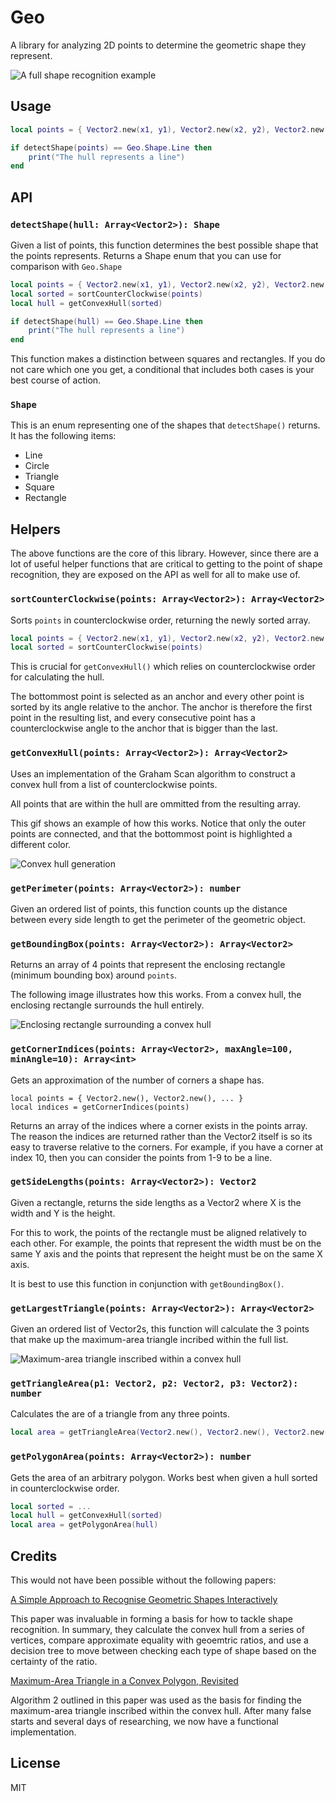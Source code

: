 # Geo

A library for analyzing 2D points to determine the geometric shape they represent.

![A full shape recognition example](images/shape-recognition.gif)

## Usage

```lua
local points = { Vector2.new(x1, y1), Vector2.new(x2, y2), Vector2.new(x3, y3), ... }

if detectShape(points) == Geo.Shape.Line then
    print("The hull represents a line")
end
```

## API
### `detectShape(hull: Array<Vector2>): Shape`

Given a list of points, this function determines the best possible shape that the points represents. Returns a Shape enum that you can use for comparison with `Geo.Shape`

```lua
local points = { Vector2.new(x1, y1), Vector2.new(x2, y2), Vector2.new(x3, y3), ... }
local sorted = sortCounterClockwise(points)
local hull = getConvexHull(sorted)

if detectShape(hull) == Geo.Shape.Line then
    print("The hull represents a line")
end
```

This function makes a distinction between squares and rectangles. If you do not care which one you get, a conditional that includes both cases is your best course of action.

### `Shape`

This is an enum representing one of the shapes that `detectShape()` returns. It has the following items:

- Line
- Circle
- Triangle
- Square
- Rectangle

## Helpers

The above functions are the core of this library. However, since there are a lot of useful helper functions that are critical to getting to the point of shape recognition, they are exposed on the API as well for all to make use of.

### `sortCounterClockwise(points: Array<Vector2>): Array<Vector2>`

Sorts `points` in counterclockwise order, returning the newly sorted array.

```lua
local points = { Vector2.new(x1, y1), Vector2.new(x2, y2), Vector2.new(x3, y3), ... }
local sorted = sortCounterClockwise(points)
```

This is crucial for `getConvexHull()` which relies on counterclockwise order for calculating the hull.

The bottommost point is selected as an anchor and every other point is sorted by its angle relative to the anchor. The anchor is therefore the first point in the resulting list, and every consecutive point has a counterclockwise angle to the anchor that is bigger than the last.

<!-- This function works by using the bottommost point as an anchor and then sorting all other points by the angle they make relative to the anchor. As such, points that are on the right of the anchor make a smaller angle to it, which then places those points closer to the start of the sorted array. -->

### `getConvexHull(points: Array<Vector2>): Array<Vector2>`

Uses an implementation of the Graham Scan algorithm to construct a convex hull from a list of counterclockwise points.

All points that are within the hull are ommitted from the resulting array.

This gif shows an example of how this works. Notice that only the outer points are connected, and that the bottommost point is highlighted a different color.

![Convex hull generation](images/convex-hull-generation.gif)

### `getPerimeter(points: Array<Vector2>): number`

Given an ordered list of points, this function counts up the distance between every side length to get the perimeter of the geometric object.

### `getBoundingBox(points: Array<Vector2>): Array<Vector2>`

Returns an array of 4 points that represent the enclosing rectangle (minimum bounding box) around `points`.

The following image illustrates how this works. From a convex hull, the enclosing rectangle surrounds the hull entirely.

![Enclosing rectangle surrounding a convex hull](images/enclosing-rectangle.png)

### `getCornerIndices(points: Array<Vector2>, maxAngle=100, minAngle=10): Array<int>`

Gets an approximation of the number of corners a shape has.

```
local points = { Vector2.new(), Vector2.new(), ... }
local indices = getCornerIndices(points)
```

Returns an array of the indices where a corner exists in the points array. The reason the indices are returned rather than the Vector2 itself is so its easy to traverse relative to the corners. For example, if you have a corner at index 10, then you can consider the points from 1-9 to be a line.

### `getSideLengths(points: Array<Vector2>): Vector2`

Given a rectangle, returns the side lengths as a Vector2 where X is the width and Y is the height.

For this to work, the points of the rectangle must be aligned relatively to each other. For example, the points that represent the width must be on the same Y axis and the points that represent the height must be on the same X axis.

It is best to use this function in conjunction with `getBoundingBox()`.

### `getLargestTriangle(points: Array<Vector2>): Array<Vector2>`

Given an ordered list of Vector2s, this function will calculate the 3 points that make up the maximum-area triangle incribed within the full list.

![Maximum-area triangle inscribed within a convex hull](images/largest-triangle.png)

### `getTriangleArea(p1: Vector2, p2: Vector2, p3: Vector2): number`

Calculates the are of a triangle from any three points.

```lua
local area = getTriangleArea(Vector2.new(), Vector2.new(), Vector2.new())
```

### `getPolygonArea(points: Array<Vector2>): number`

Gets the area of an arbitrary polygon. Works best when given a hull sorted in counterclockwise order.

```lua
local sorted = ...
local hull = getConvexHull(sorted)
local area = getPolygonArea(hull)
```

## Credits

This would not have been possible without the following papers:

[A Simple Approach to Recognise Geometric Shapes Interactively](https://www.academia.edu/580171/A_Simple_Approach_to_Recognise_Geometric_Shapes_Interactively)

This paper was invaluable in forming a basis for how to tackle shape recognition. In summary, they calculate the convex hull from a series of vertices, compare approximate equality with geoemtric ratios, and use a decision tree to move between checking each type of shape based on the certainty of the ratio.

[Maximum-Area Triangle in a Convex Polygon, Revisited](https://www.sciencedirect.com/science/article/abs/pii/S0020019020300302)

Algorithm 2 outlined in this paper was used as the basis for finding the maximum-area triangle inscribed within the convex hull. After many false starts and several days of researching, we now have a functional implementation.

## License

MIT
